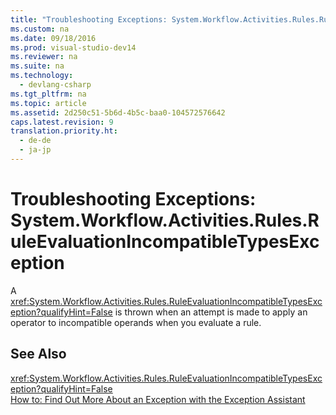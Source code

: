 ```yaml
---
title: "Troubleshooting Exceptions: System.Workflow.Activities.Rules.RuleEvaluationIncompatibleTypesException"
ms.custom: na
ms.date: 09/18/2016
ms.prod: visual-studio-dev14
ms.reviewer: na
ms.suite: na
ms.technology: 
  - devlang-csharp
ms.tgt_pltfrm: na
ms.topic: article
ms.assetid: 2d250c51-5b6d-4b5c-baa0-104572576642
caps.latest.revision: 9
translation.priority.ht: 
  - de-de
  - ja-jp
---
```

# Troubleshooting Exceptions: System.Workflow.Activities.Rules.RuleEvaluationIncompatibleTypesException
A <xref:System.Workflow.Activities.Rules.RuleEvaluationIncompatibleTypesException?qualifyHint=False> is thrown when an attempt is made to apply an operator to incompatible operands when you evaluate a rule.  
  
## See Also  
 <xref:System.Workflow.Activities.Rules.RuleEvaluationIncompatibleTypesException?qualifyHint=False>   
 [How to: Find Out More About an Exception with the Exception Assistant](../Topic/How%20to:%20Use%20the%20Exception%20Assistant.md)